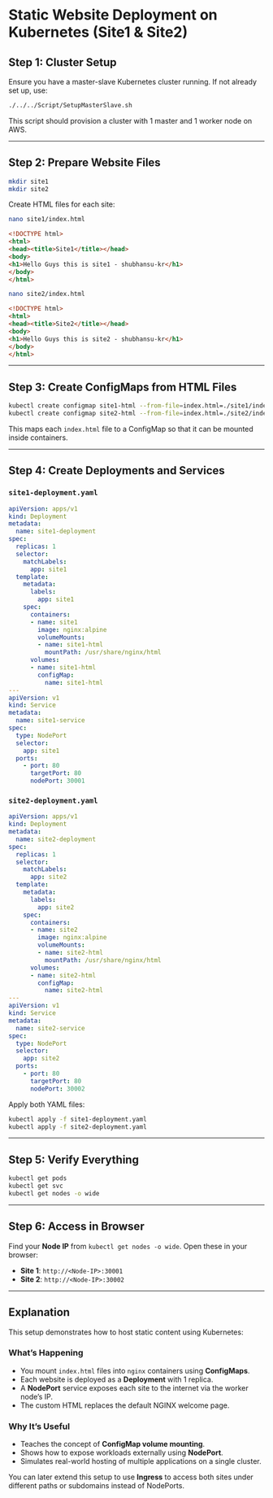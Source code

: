 # **Static Website Deployment on Kubernetes (Site1 & Site2)**

## **Step 1: Cluster Setup**

Ensure you have a master-slave Kubernetes cluster running. If not already set up, use:

```sh
./../../Script/SetupMasterSlave.sh
```

This script should provision a cluster with 1 master and 1 worker node on AWS.

---

## **Step 2: Prepare Website Files**

```sh
mkdir site1
mkdir site2
```

Create HTML files for each site:

```sh
nano site1/index.html
```

```html
<!DOCTYPE html>
<html>
<head><title>Site1</title></head>
<body>
<h1>Hello Guys this is site1 - shubhansu-kr</h1>
</body>
</html>
```

```sh
nano site2/index.html
```

```html
<!DOCTYPE html>
<html>
<head><title>Site2</title></head>
<body>
<h1>Hello Guys this is site2 - shubhansu-kr</h1>
</body>
</html>
```

---

## **Step 3: Create ConfigMaps from HTML Files**

```sh
kubectl create configmap site1-html --from-file=index.html=./site1/index.html
kubectl create configmap site2-html --from-file=index.html=./site2/index.html
```

This maps each `index.html` file to a ConfigMap so that it can be mounted inside containers.

---

## **Step 4: Create Deployments and Services**

### `site1-deployment.yaml`

```yaml
apiVersion: apps/v1
kind: Deployment
metadata:
  name: site1-deployment
spec:
  replicas: 1
  selector:
    matchLabels:
      app: site1
  template:
    metadata:
      labels:
        app: site1
    spec:
      containers:
      - name: site1
        image: nginx:alpine
        volumeMounts:
        - name: site1-html
          mountPath: /usr/share/nginx/html
      volumes:
      - name: site1-html
        configMap:
          name: site1-html
---
apiVersion: v1
kind: Service
metadata:
  name: site1-service
spec:
  type: NodePort
  selector:
    app: site1
  ports:
    - port: 80
      targetPort: 80
      nodePort: 30001
```

### `site2-deployment.yaml`

```yaml
apiVersion: apps/v1
kind: Deployment
metadata:
  name: site2-deployment
spec:
  replicas: 1
  selector:
    matchLabels:
      app: site2
  template:
    metadata:
      labels:
        app: site2
    spec:
      containers:
      - name: site2
        image: nginx:alpine
        volumeMounts:
        - name: site2-html
          mountPath: /usr/share/nginx/html
      volumes:
      - name: site2-html
        configMap:
          name: site2-html
---
apiVersion: v1
kind: Service
metadata:
  name: site2-service
spec:
  type: NodePort
  selector:
    app: site2
  ports:
    - port: 80
      targetPort: 80
      nodePort: 30002
```

Apply both YAML files:

```sh
kubectl apply -f site1-deployment.yaml
kubectl apply -f site2-deployment.yaml
```

---

## **Step 5: Verify Everything**

```sh
kubectl get pods
kubectl get svc
kubectl get nodes -o wide
```

---

## **Step 6: Access in Browser**

Find your **Node IP** from `kubectl get nodes -o wide`. Open these in your browser:

- **Site 1**: `http://<Node-IP>:30001`
- **Site 2**: `http://<Node-IP>:30002`

---

## **Explanation**

This setup demonstrates how to host static content using Kubernetes:

### **What’s Happening**

- You mount `index.html` files into `nginx` containers using **ConfigMaps**.
- Each website is deployed as a **Deployment** with 1 replica.
- A **NodePort** service exposes each site to the internet via the worker node’s IP.
- The custom HTML replaces the default NGINX welcome page.

### **Why It’s Useful**

- Teaches the concept of **ConfigMap volume mounting**.
- Shows how to expose workloads externally using **NodePort**.
- Simulates real-world hosting of multiple applications on a single cluster.

You can later extend this setup to use **Ingress** to access both sites under different paths or subdomains instead of NodePorts.
